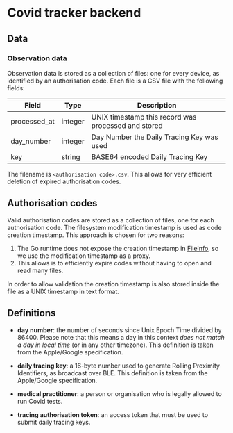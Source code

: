 # Covid tracker backend

## Data

### Observation data

Observation data is stored as a collection of files: one for every device, as identified
by an authorisation code. Each file is a CSV file with the following fields:

| Field | Type | Description |
| -- | -- | -- |
| processed_at | integer | UNIX timestamp this record was processed and stored |
| day_number | integer | Day Number the Daily Tracing Key was used |
| key | string | BASE64 encoded Daily Tracing Key |

The filename is `<authorisation code>.csv`. This allows for very efficient deletion of
expired authorisation codes.

## Authorisation codes

Valid authorisation codes are stored as a collection of files, one for each authorisation
code. The filesystem modification timestamp is used as code creation timestamp. This
approach is chosen for two reasons:

1. The Go runtime does not expose the creation timestamp in
   [FileInfo](https://golang.org/pkg/os/#FileInfo), so we use the modification timestamp
   as a proxy.
2. This allows is to efficiently expire codes without having to open and read many files.

In order to allow validation the creation timestamp is also stored inside the file as a
UNIX timestamp in text format.

## Definitions

- **day number**: the number of seconds since Unix Epoch Time divided by 86400.
  Please note that this means a day in this context *does not match a day in local time* (or in
  any other timezone). This definition is taken from the Apple/Google specification.

- **daily tracing key**: a 16-byte number used to generate Rolling Proximity Identifiers,
  as broadcast over BLE. This definition is taken from the Apple/Google specification.

- **medical practitioner**: a person or organisation who is legally allowed to run Covid tests.

- **tracing authorisation token**: an access token that must be used to submit daily tracing keys.